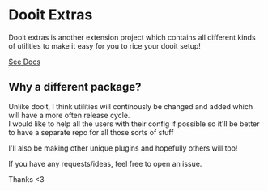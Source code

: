# Dooit Extras

Dooit extras is another extension project which contains all different kinds of utilities to make it easy for you to rice your dooit setup!

[See Docs](https://dooit-org.github.io/dooit-extras/)

## Why a different package?

Unlike dooit, I think utilities will continously be changed and added which will have a more often release cycle. \
I would like to help all the users with their config if possible so it'll be better to have a separate repo for all those sorts of stuff

I'll also be making other unique plugins and hopefully others will too!

If you have any requests/ideas, feel free to open an issue.

Thanks <3
